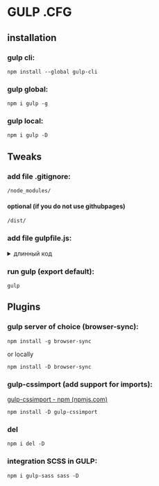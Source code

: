 # GULP .CFG
## installation
### gulp cli:
```shell
npm install --global gulp-cli
```
### gulp global:
```shell
npm i gulp -g
```
### gulp local:
```shell
npm i gulp -D
```

## Tweaks
### add file .gitignore:
```
/node_modules/
```
#### optional (if you do not use githubpages)
```
/dist/
```
### add file gulpfile.js:

<details>
<summary>длинный код</summary>

```js
import gulp from 'gulp';
import browserSync from 'browser-sync';
import gulpCssimport from 'gulp-cssimport';
import {deleteAsync} from 'del';
import sassPkg from 'sass';
import gulpSass from 'gulp-sass';

const prerocessUse = true;
const sass = gulpSass(sassPkg);
//tasks
export const html = () => gulp
  .src('src/*.html')
  .pipe(gulp.dest('dist'))
  .pipe(browserSync.stream());

export const style = () => {
    if (prerocessUse) {
      return gulp
      .src('src/scss/**/*.scss')
      .pipe(sass().on('error', sass.logError))
      .pipe(gulp.dest('dist/css'))
      .pipe(browserSync.stream());
  } else {
      return gulp
      .src('src/css/**/*.css')
      .pipe(gulpCssimport({
        extensions: ['css'],
      }))
      .pipe(gulp.dest('dist/css'))
      .pipe(browserSync.stream());
  }
}

export const js = () => gulp
  // .src('src/**/*.js')
  .src('src/js/**/*.js')
  .pipe(gulp.dest('dist/js'))
  .pipe(browserSync.stream());

export const copy = () => gulp
  .src([
    './src/fonts/**/*',
    './src/img/**/*.{svg,jpg,jpeg,png,gif}',
  ], {
    base: 'src',
  })
  .pipe(gulp.dest('dist'))
  .pipe(browserSync.stream({
    once: true,
  }));

export const server = () => {
  browserSync.init({
    ui: false,
    notify: false,
    // tunnel: true,
    server: {
      baseDir: 'dist'
    }
  })
  gulp.watch('./src/**/*.html', html);
  gulp.watch(prerocessUse ? './src/scss/**/*.scss' : './src/css/**/*.ccss', style);
  gulp.watch('./src/js/**/*.js', js);
  gulp.watch([
    './src/fonts/**/*',
    './src/img/**/*.{svg,jpg,jpeg,png,gif}',
  ], copy);
};

export const clear = () => deleteAsync('dist/**/*', {force: true,});

// launcher
export const base = gulp.parallel(html, style, js, copy);
export const build = gulp.series(clear, base);
export default gulp.series(base, server);

```

</details>

### run gulp (export default):
```shell
gulp
```
## Plugins
### gulp server of choice (browser-sync):
```shell
npm install -g browser-sync
```
or locally
```shell
npm install -D browser-sync
```
### gulp-cssimport (add support for imports):
[gulp-cssimport - npm (npmjs.com)](https://www.npmjs.com/package/gulp-cssimport)

```shell
npm install -D gulp-cssimport
```
### del
```shell
npm i del -D
```
### integration SCSS in GULP:
```shell
npm i gulp-sass sass -D
```


